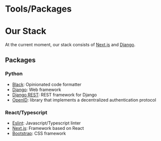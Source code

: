 # Tools/Packages

# Our Stack

At the current moment, our stack consists of [Next.js](https://nextjs.org/) and 
[Django](http://www.djangoproject.com/).

## Packages

### Python

- [Black](https://black.readthedocs.io/en/stable/): Opinionated code formatter
- [Django](http://www.djangoproject.com/): Web framework
- [Django REST](https://www.django-rest-framework.org/): REST framework for Django
- [OpenID](https://pypi.org/project/python-openid/): library that implements a decentralized authentication protocol

### React/Typescript

- [Eslint](https://eslint.org/): Javascript/Typescript linter
- [Next.js](https://nextjs.org/): Framework based on React
- [Bootstrap](https://getbootstrap.com/): CSS framework
